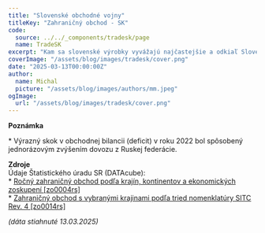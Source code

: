 ```yaml
---
title: "Slovenské obchodné vojny"
titleKey: "Zahraničný obchod - SK"
code:
  source: ../../_components/tradesk/page
  name: TradeSK
excerpt: "Kam sa slovenské výrobky vyvážajú najčastejšie a odkiaľ Slovensko dováža najviac? V roku 2024 malo Slovensko prebytok zahraničného obchodu. Najväčším odberateľom je Nemecko, za ktorým nasleduje Spojené kráľovstvo a Česká republika. Od roku 2010 sa hodnota vyvážaného tovaru viac ako zdvojnásobila. Najväčší obchodný deficit má Slovensko s Južnou Kóreou, Čínou a Vietnamom."
coverImage: "/assets/blog/images/tradesk/cover.png"
date: "2025-03-13T00:00:00Z"
author:
  name: Michal
  picture: "/assets/blog/images/authors/mm.jpeg"
ogImage:
  url: "/assets/blog/images/tradesk/cover.png"
---
```


**Poznámka**

\* Výrazný skok v obchodnej bilancii (deficit) v roku 2022 bol spôsobený jednorázovým zvýšením dovozu z Ruskej federácie.  

**Zdroje**  
Údaje Štatistického úradu SR (DATAcube):  
\* [Ročný zahraničný obchod podľa krajín, kontinentov a ekonomických zoskupení [zo0004rs]](http://datacube.statistics.sk/#!/view/sk/VBD_INTERN/zo0004rs/v_zo0004rs_00_00_00_sk)  
\* [Zahraničný obchod s vybranými krajinami podľa tried nomenklatúry SITC Rev. 4 [zo0014rs]](http://datacube.statistics.sk/#!/view/sk/VBD_INTERN/zo0014rs/v_zo0014rs_00_00_00_sk)


_(dáta stiahnuté 13.03.2025)_
